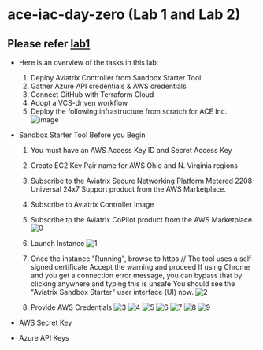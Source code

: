 # ace-iac-day-zero (Lab 1 and Lab 2)

## Please refer [lab1](https://community.aviatrix.com/ace-automation-iac-portal-3/lab-1-587?tid=587&fid=3)
  - Here is an overview of the tasks in this lab:
    1. Deploy Aviatrix Controller from Sandbox Starter Tool
    2. Gather Azure API credentials & AWS credentials
    3. Connect GitHub with Terraform Cloud
    4. Adopt a VCS-driven workflow
    5. Deploy the following infrastructure from scratch for ACE Inc.
       ![image](https://github.com/574n13y/ace-iac-day-zero/assets/35293085/fae28833-4d08-4fa1-a0da-a506cde000c2)
    
  - Sandbox Starter Tool
    Before you Begin
     1. You must have an AWS Access Key ID and Secret Access Key
     2. Create EC2 Key Pair name for AWS Ohio and N. Virginia regions
     3. Subscribe to the Aviatrix Secure Networking Platform Metered 2208-Universal 24x7 Support product from the AWS Marketplace.
     4. Subscribe to Aviatrix Controller Image
     5. Subscribe to the Aviatrix CoPilot product from the AWS Marketplace.
    ![0](https://github.com/574n13y/ace-iac-day-zero/assets/35293085/3079b2c4-4593-46b8-8cc2-2947bc7dea93)

     6. Launch Instance
    ![1](https://github.com/574n13y/ace-iac-day-zero/assets/35293085/f8242920-5e4f-4e1f-a0ff-0a224f154ea4)

     7. Once the instance "Running", browse to https://<Public IPv4 address>
         The tool uses a self-signed certificate
         Accept the warning and proceed
         If using Chrome and you get a connection error message, you can bypass that by clicking anywhere and typing this is unsafe
         You should see the "Aviatrix Sandbox Starter" user interface (UI) now.
    ![2](https://github.com/574n13y/ace-iac-day-zero/assets/35293085/4467c5b4-f6ff-4ba4-af90-389345fa87ad)

     9. Provide AWS Credentials
    ![3](https://github.com/574n13y/ace-iac-day-zero/assets/35293085/f6deccb5-5359-409d-83b7-3e0e9b5e1bee)
    ![4](https://github.com/574n13y/ace-iac-day-zero/assets/35293085/578eb624-0fe1-4df8-8429-c2682c44ac0d)
    ![5](https://github.com/574n13y/ace-iac-day-zero/assets/35293085/fc059dea-4a09-4764-b1dc-94aa25348baa)
    ![6](https://github.com/574n13y/ace-iac-day-zero/assets/35293085/29d75c79-f0fb-4cde-bee6-56da18b8f651)
    ![7](https://github.com/574n13y/ace-iac-day-zero/assets/35293085/68a71310-3a59-4329-9aa1-1a5e4ff5b814)
    ![8](https://github.com/574n13y/ace-iac-day-zero/assets/35293085/94e98be5-b1d8-4d2a-9b91-50d4759c8b07)
    ![9](https://github.com/574n13y/ace-iac-day-zero/assets/35293085/d920b448-c670-471c-9a44-7e2d918facec)









    


  - AWS Secret Key 
  - Azure API Keys

